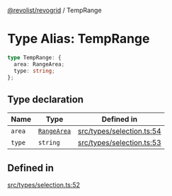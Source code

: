 [@revolist/revogrid](README.md) / TempRange

# Type Alias: TempRange

```ts
type TempRange: {
  area: RangeArea;
  type: string;
};
```

## Type declaration

| Name | Type | Defined in |
| ------ | ------ | ------ |
| `area` | [`RangeArea`](TypeAlias.RangeArea.md) | [src/types/selection.ts:54](https://github.com/revolist/revogrid/blob/e1595e2274ede0d95fc882d4d4e21ec46b508cad/src/types/selection.ts#L54) |
| `type` | `string` | [src/types/selection.ts:53](https://github.com/revolist/revogrid/blob/e1595e2274ede0d95fc882d4d4e21ec46b508cad/src/types/selection.ts#L53) |

## Defined in

[src/types/selection.ts:52](https://github.com/revolist/revogrid/blob/e1595e2274ede0d95fc882d4d4e21ec46b508cad/src/types/selection.ts#L52)

